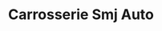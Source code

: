 ---
title: "Carrosserie Smj Auto"
url: /breteuil/carrosserie-smj-auto/
shop: réparation de voitures
---